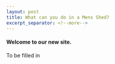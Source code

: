 ```yaml
---
layout: post
title: What can you do in a Mens Shed?
excerpt_separator: <!--more-->
---
```


#### Welcome to our new site.

To be filled in

